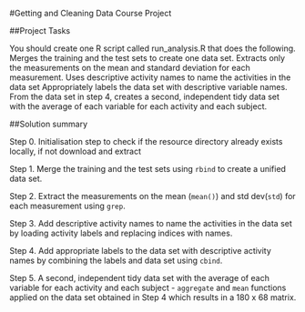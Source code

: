 #Getting and Cleaning Data Course Project


##Project Tasks

You should create one R script called run_analysis.R that does the following. 
Merges the training and the test sets to create one data set.
Extracts only the measurements on the mean and standard deviation for each measurement. 
Uses descriptive activity names to name the activities in the data set
Appropriately labels the data set with descriptive variable names. 
From the data set in step 4, creates a second, independent tidy data set with the average of each variable for each activity and each subject.


##Solution summary


Step 0. Initialisation step to check if the resource directory already exists locally, if not download and extract


Step 1. Merge the training and the test sets using ```rbind``` to create a unified data set.


Step 2. Extract the measurements on the mean (```mean()```) and std dev(```std```) for each measurement using ```grep```.


Step 3. Add descriptive activity names to name the activities in the data set by loading activity labels and replacing indices with names.


Step 4. Add appropriate labels to the data set with descriptive activity names by combining the labels and data set using ```cbind```.


Step 5. A second, independent tidy data set with the average of each variable for each activity and each subject - ```aggregate``` and ```mean``` functions applied on the data set obtained in Step 4 which results in a 180 x 68 matrix.
